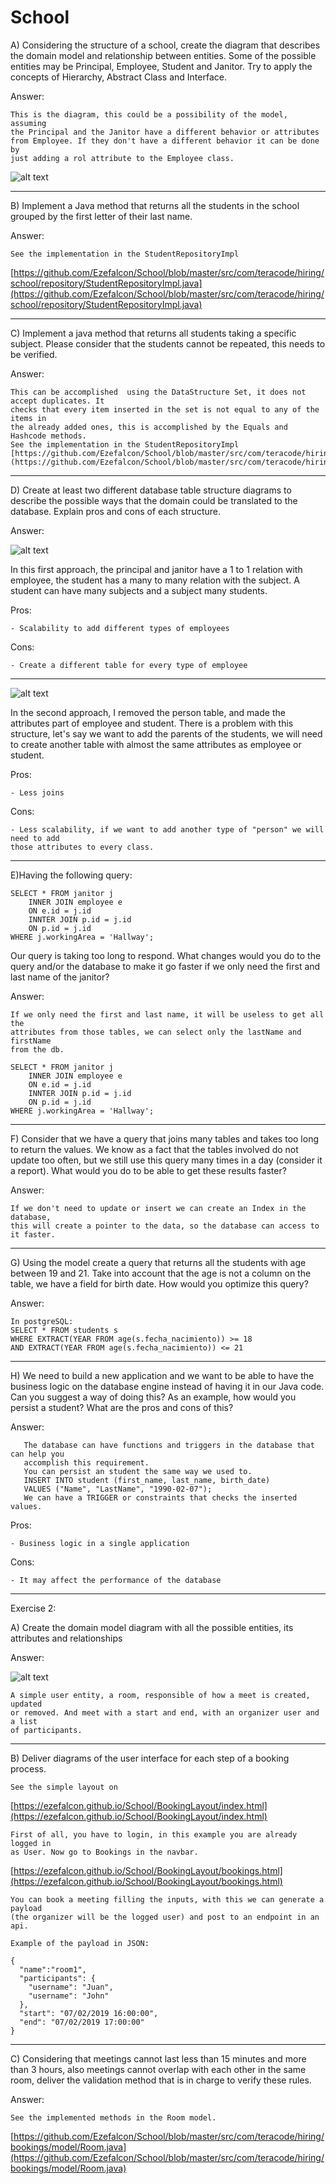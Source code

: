 # School

A) Considering the structure of a school, create the diagram that describes the
domain model and relationship between entities. Some of the possible entities
may be Principal, Employee, Student and Janitor. Try to apply the concepts of
Hierarchy, Abstract Class and Interface.

Answer:

    This is the diagram, this could be a possibility of the model, assuming 
    the Principal and the Janitor have a different behavior or attributes 
    from Employee. If they don't have a different behavior it can be done by 
    just adding a rol attribute to the Employee class.
    
![alt text](https://i.gyazo.com/36e97d0b6bd2f9ec9a87fcf29e2d0edd.png)

----
B) Implement a Java method that returns all the students in the school grouped
by the first letter of their last name.

Answer: 

    See the implementation in the StudentRepositoryImpl

[https://github.com/Ezefalcon/School/blob/master/src/com/teracode/hiring/school/repository/StudentRepositoryImpl.java](https://github.com/Ezefalcon/School/blob/master/src/com/teracode/hiring/school/repository/StudentRepositoryImpl.java)
    
----
C) Implement a java method that returns all students taking a specific subject.
Please consider that the students cannot be repeated, this needs to be verified.

Answer: 

    This can be accomplished  using the DataStructure Set, it does not accept duplicates. It
    checks that every item inserted in the set is not equal to any of the items in 
    the already added ones, this is accomplished by the Equals and Hashcode methods.
    See the implementation in the StudentRepositoryImpl
    [https://github.com/Ezefalcon/School/blob/master/src/com/teracode/hiring/school/repository/StudentRepositoryImpl.java](https://github.com/Ezefalcon/School/blob/master/src/com/teracode/hiring/school/repository/StudentRepositoryImpl.java)

----
D) Create at least two different database table structure diagrams to describe the
possible ways that the domain could be translated to the database. Explain
pros and cons of each structure.

Answer:

![alt text](https://gyazo.com/48d633c93292d547115a7da5740e8b95.png)

In this first approach, the principal and janitor have a 1 to 1 relation with employee,
the student has a many to many relation with the subject. A student can have many subjects
and a subject many students.

Pros:

    - Scalability to add different types of employees
    
Cons:

    - Create a different table for every type of employee
    
----
![alt text](https://gyazo.com/ca3cd8b4f7e8fdfa3ead14cc43616fbc.png)

In the second approach, I removed the person table, and made the attributes part of 
employee and student. There is a problem with this structure, let's say we want to add
the parents of the students, we will need to create another table with almost the same attributes
as employee or student.

Pros:

    - Less joins

Cons:

    - Less scalability, if we want to add another type of "person" we will need to add 
    those attributes to every class.
    
----
E)Having the following query:

    SELECT * FROM janitor j
        INNER JOIN employee e
        ON e.id = j.id
        INNTER JOIN p.id = j.id
        ON p.id = j.id
    WHERE j.workingArea = 'Hallway';

Our query is taking too long to respond. What changes would you do to the query
and/or the database to make it go faster if we only need the first and last name of
the janitor?

Answer:

    If we only need the first and last name, it will be useless to get all the 
    attributes from those tables, we can select only the lastName and firstName 
    from the db.
    
    SELECT * FROM janitor j
        INNER JOIN employee e
        ON e.id = j.id
        INNTER JOIN p.id = j.id
        ON p.id = j.id
    WHERE j.workingArea = 'Hallway';
    
----
F) Consider that we have a query that joins many tables and takes too long to
return the values. We know as a fact that the tables involved do not update
too often, but we still use this query many times in a day (consider it a report).
What would you do to be able to get these results faster?

Answer:

    If we don't need to update or insert we can create an Index in the database, 
    this will create a pointer to the data, so the database can access to it faster. 
    
----
G) Using the model create a query that returns all the students with age between
19 and 21. Take into account that the age is not a column on the table, we have
a field for birth date. How would you optimize this query?

Answer:

    In postgreSQL:
    SELECT * FROM students s 
    WHERE EXTRACT(YEAR FROM age(s.fecha_nacimiento)) >= 18
    AND EXTRACT(YEAR FROM age(s.fecha_nacimiento)) <= 21
----
H) We need to build a new application and we want to be able to have the
   business logic on the database engine instead of having it in our Java code. Can
   you suggest a way of doing this? As an example, how would you persist a
   student? What are the pros and cons of this?
   
Answer:

       The database can have functions and triggers in the database that can help you 
       accomplish this requirement.
       You can persist an student the same way we used to.
       INSERT INTO student (first_name, last_name, birth_date)
       VALUES ("Name", "LastName", "1990-02-07");
       We can have a TRIGGER or constraints that checks the inserted values.
   
Pros:
    
    - Business logic in a single application

Cons: 

    - It may affect the performance of the database
    

----
Exercise 2:

A) Create the domain model diagram with all the possible entities, its attributes
and relationships

Answer:

![alt text](https://gyazo.com/900443c70e18097b79ec58fde1740fc8.png)
    
    A simple user entity, a room, responsible of how a meet is created, updated
    or removed. And meet with a start and end, with an organizer user and a list 
    of participants.
    
----
B) Deliver diagrams of the user interface for each step of a booking process.

    See the simple layout on
[https://ezefalcon.github.io/School/BookingLayout/index.html](https://ezefalcon.github.io/School/BookingLayout/index.html)
    
    First of all, you have to login, in this example you are already logged in 
    as User. Now go to Bookings in the navbar.
    
[https://ezefalcon.github.io/School/BookingLayout/bookings.html](https://ezefalcon.github.io/School/BookingLayout/bookings.html)

    You can book a meeting filling the inputs, with this we can generate a payload
    (the organizer will be the logged user) and post to an endpoint in an api.
    
    Example of the payload in JSON:
    
    {
      "name":"room1",
      "participants": {
        "username": "Juan",
        "username": "John"
      },
      "start": "07/02/2019 16:00:00",
      "end": "07/02/2019 17:00:00"
    }
    
----
C) Considering that meetings cannot last less than 15 minutes and more than 3
hours, also meetings cannot overlap with each other in the same room, deliver
the validation method that is in charge to verify these rules.

Answer:

    See the implemented methods in the Room model.
[https://github.com/Ezefalcon/School/blob/master/src/com/teracode/hiring/bookings/model/Room.java](https://github.com/Ezefalcon/School/blob/master/src/com/teracode/hiring/bookings/model/Room.java)
